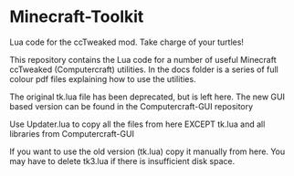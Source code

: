 # Minecraft-Toolkit
Lua code for the ccTweaked mod. Take charge of your turtles!

This repository contains the Lua code for a number of useful Minecraft ccTweaked (Computercraft) utilities.
In the docs folder is a series of full colour pdf files explaining how to use the utilities.

The original tk.lua file has been deprecated, but is left here.
The new GUI based version can be found in the Computercraft-GUI repository

Use Updater.lua to copy all the files from here EXCEPT tk.lua and all libraries from Computercraft-GUI 

If you want to use the old version (tk.lua) copy it manually from here. You may have to delete tk3.lua if there is insufficient disk space.
